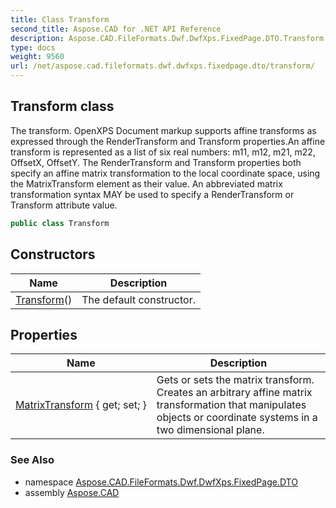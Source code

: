 ```yaml
---
title: Class Transform
second_title: Aspose.CAD for .NET API Reference
description: Aspose.CAD.FileFormats.Dwf.DwfXps.FixedPage.DTO.Transform class. The transform. OpenXPS Document markup supports affine transforms as expressed through the RenderTransform and Transform properties.An affine transform is represented as a list of six real numbers m11 m12 m21 m22 OffsetX OffsetY. The RenderTransform and Transform properties both specify an affine matrix transformation to the local coordinate space using the MatrixTransform element as their value. An abbreviated matrix transformation syntax MAY be used to specify a RenderTransform or Transform attribute value
type: docs
weight: 9560
url: /net/aspose.cad.fileformats.dwf.dwfxps.fixedpage.dto/transform/
---
```

## Transform class

The transform. OpenXPS Document markup supports affine transforms as expressed through the RenderTransform and Transform properties.An affine transform is represented as a list of six real numbers: m11, m12, m21, m22, OffsetX, OffsetY. The RenderTransform and Transform properties both specify an affine matrix transformation to the local coordinate space, using the MatrixTransform element as their value. An abbreviated matrix transformation syntax MAY be used to specify a RenderTransform or Transform attribute value.

```csharp
public class Transform
```

## Constructors

| Name | Description |
| --- | --- |
| [Transform](transform/)() | The default constructor. |

## Properties

| Name | Description |
| --- | --- |
| [MatrixTransform](../../aspose.cad.fileformats.dwf.dwfxps.fixedpage.dto/transform/matrixtransform/) { get; set; } | Gets or sets the matrix transform. Creates an arbitrary affine matrix transformation that manipulates objects or coordinate systems in a two dimensional plane. |

### See Also

* namespace [Aspose.CAD.FileFormats.Dwf.DwfXps.FixedPage.DTO](../../aspose.cad.fileformats.dwf.dwfxps.fixedpage.dto/)
* assembly [Aspose.CAD](../../)


